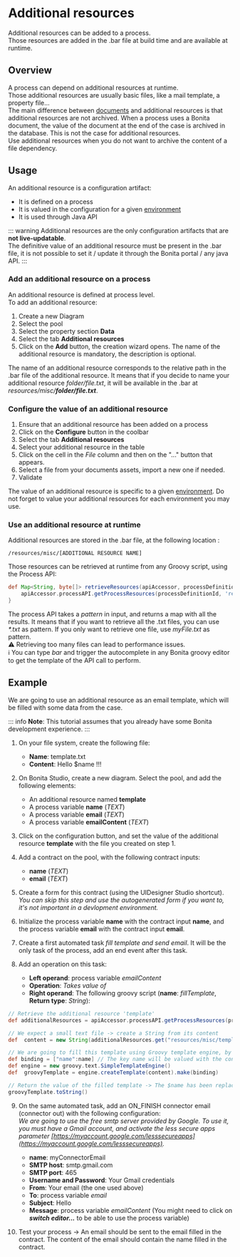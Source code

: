 # Additional resources
Additional resources can be added to a process.  
Those resources are added in the .bar file at build time and are available at runtime.

## Overview

A process can depend on additional resources at runtime.  
Those additional resources are usually basic files, like a mail template, a property file...  
The main difference between [documents](documents.md) and additional resources is that additional resources are not archived. When a process uses a Bonita document, the value of the document at the end of the case is archived in the database. This is not the case for additional resources.  
Use additional resources when you do not want to archive the content of a file dependency.


## Usage

An additional resource is a configuration artifact: 

 - It is defined on a process
 - It is valued in the configuration for a given [environment](environments.md)
 - It is used through Java API

::: warning
Additional resources are the only configuration artifacts that are **not live-updatable**.   
The definitive value of an additional resource must be present in the .bar file, it is not possible to set it / update it through the Bonita portal / any java API. 
:::

### Add an additional resource on a process

An additional resource is defined at process level.  
To add an additional resource: 

 1. Create a new Diagram
 2. Select the pool
 3. Select the property section **Data**
 4. Select the tab **Additional resources**
 5. Click on the **Add** button, the creation wizard opens. The name of the additional resource is mandatory, the description is optional. 
 
 The name of an additional resource corresponds to the relative path in the .bar file of the additional resource. It means that if you decide to name your additional resource _folder/file.txt_, it will be available in the .bar at _resources/misc/**folder/file.txt**_.

### Configure the value of an additional resource

 1. Ensure that an additional resource has been added on a process
 2. Click on the **Configure** button in the coolbar
 3. Select the tab **Additional resources**
 4. Select your additional resource in the table
 5. Click on the cell in the _File_ column and then on the "..." button that appears.
 6. Select a file from your documents assets, import a new one if needed. 
 7. Validate

The value of an additional resource is specific to a given [environment](environments.md). Do not forget to value your additional resources for each environment you may use.

### Use an additional resource at runtime

Additional resources are stored in the .bar file, at the following location : 

    /resources/misc/[ADDITIONAL RESOURCE NAME]

Those resources can be retrieved at runtime from any Groovy script, using the Process API:

``` groovy
def Map<String, byte[]> retrieveResources(apiAccessor, processDefinitionId, filenamesPattern) {
	apiAccessor.processAPI.getProcessResources(processDefinitionId, 'resources/misc/ + filenamesPattern')
}
```
The process API takes a _pattern_ in input, and returns a map with all the results. It means that if you want to retrieve all the .txt files, you can use _*.txt_ as pattern. If you only want to retrieve one file, use _myFile.txt_ as pattern.  
⚠️ Retrieving too many files can lead to performance issues.  
ℹ️ You can type _bar_ and trigger the autocomplete in any Bonita groovy editor to get the template of the API call to perform.

## Example

We are going to use an additional resource as an email template, which will be filled with some data from the case.

::: info
**Note**: This tutorial assumes that you already have some Bonita development experience.
:::

 1. On your file system, create the following file:
	   - **Name**: template.txt
	   - **Content**: Hello $name !!!
 
 2. On Bonita Studio, create a new diagram.  Select the pool, and add the following elements: 
	   - An additional resource named **template**
	   - A process variable **name** (_TEXT_)
	   - A process variable **email** (_TEXT_)
	   - A process variable **emailContent** (_TEXT_)
 
 3. Click on the configuration button, and set the value of the additional resource **template** with the file you created on step 1.
 4. Add a contract on the pool, with the following contract inputs:
	  - **name** (_TEXT_)
	  - **email** (_TEXT_)
 
 5. Create a form for this contract (using the UIDesigner Studio shortcut).  
 _You can skip this step and use the autogenerated form if you want to, it's not important in a devlopment environment._
 
 6. Initialize the  process variable **name** with the contract input **name**, and the process variable **email** with the contract input **email**.
 7. Create a first automated task _fill template and send email_. It will be the only task of the process, add an end event after this task.
 8. Add an operation on this task: 
	  - **Left operand**: process variable _emailContent_
	  -  **Operation**: _Takes value of_
	  - **Right operand**: The following groovy script (**name**: _fillTemplate_, **Return type**: _String_): 

```groovy
// Retrieve the additional resource 'template'
def additionalResources = apiAccessor.processAPI.getProcessResources(processDefinitionId, 'resources/misc/template')

// We expect a small text file -> create a String from its content
def  content = new String(additionalResources.get("resources/misc/template"))

// We are going to fill this template using Groovy template engine, by simply appling a binding map to a String template
def binding = ["name":name] // The key name will be valued with the content of the process variable name.
def engine = new groovy.text.SimpleTemplateEngine()
def  groovyTemplate = engine.createTemplate(content).make(binding)

// Return the value of the filled template -> The $name has been replaced by the content of the process variable name
groovyTemplate.toString() 
```

 9.  On the same automated task, add an ON_FINISH connector email (connector out) with the following configuration:  
_We are going to use the free smtp server provided by Google. To use it, you must have a Gmail account, and activate the less secure apps parameter [https://myaccount.google.com/lesssecureapps](https://myaccount.google.com/lesssecureapps)._  
	  - **name**: myConnectorEmail
	  - **SMTP host**: smtp.gmail.com
	  - **SMTP port**: 465
	  - **Username and Password**: Your Gmail credentials
	  - **From**: Your email (the one used above)
	  - **To**: process variable _email_
	  - **Subject**: Hello
	  - **Message**: process variable _emailContent_ (You might need to click on **_switch editor..._** to be able to use the process variable)
	  
 10. Test your process ->  An email should be sent to the email filled in the contract. The content of the email should contain the name filled in the contract.
